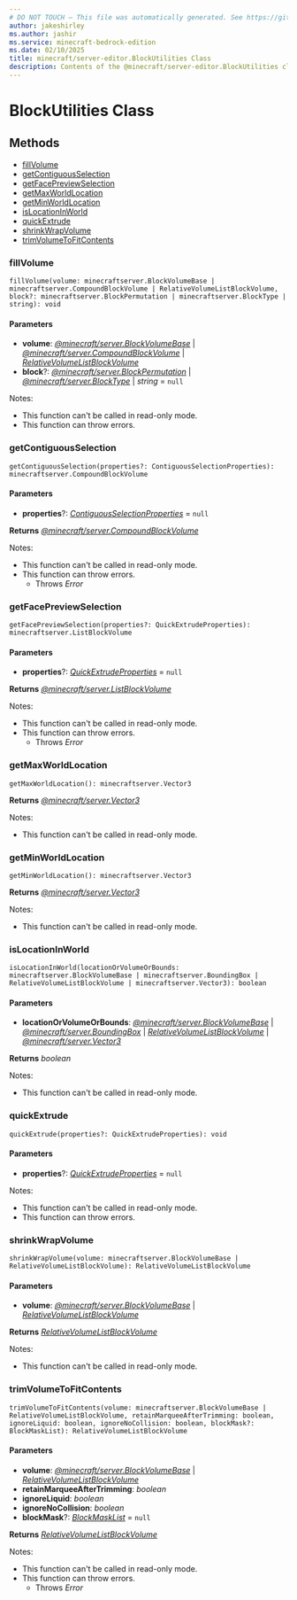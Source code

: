 ```yaml
---
# DO NOT TOUCH — This file was automatically generated. See https://github.com/mojang/minecraftapidocsgenerator to modify descriptions, examples, etc.
author: jakeshirley
ms.author: jashir
ms.service: minecraft-bedrock-edition
ms.date: 02/10/2025
title: minecraft/server-editor.BlockUtilities Class
description: Contents of the @minecraft/server-editor.BlockUtilities class.
---
```

# BlockUtilities Class

## Methods
- [fillVolume](#fillvolume)
- [getContiguousSelection](#getcontiguousselection)
- [getFacePreviewSelection](#getfacepreviewselection)
- [getMaxWorldLocation](#getmaxworldlocation)
- [getMinWorldLocation](#getminworldlocation)
- [isLocationInWorld](#islocationinworld)
- [quickExtrude](#quickextrude)
- [shrinkWrapVolume](#shrinkwrapvolume)
- [trimVolumeToFitContents](#trimvolumetofitcontents)

### **fillVolume**
`
fillVolume(volume: minecraftserver.BlockVolumeBase | minecraftserver.CompoundBlockVolume | RelativeVolumeListBlockVolume, block?: minecraftserver.BlockPermutation | minecraftserver.BlockType | string): void
`

#### **Parameters**
- **volume**: [*@minecraft/server.BlockVolumeBase*](../../../scriptapi/minecraft/server/BlockVolumeBase.md) | [*@minecraft/server.CompoundBlockVolume*](../../../scriptapi/minecraft/server/CompoundBlockVolume.md) | [*RelativeVolumeListBlockVolume*](RelativeVolumeListBlockVolume.md)
- **block**?: [*@minecraft/server.BlockPermutation*](../../../scriptapi/minecraft/server/BlockPermutation.md) | [*@minecraft/server.BlockType*](../../../scriptapi/minecraft/server/BlockType.md) | *string* = `null`
  
Notes:
- This function can't be called in read-only mode.
- This function can throw errors.

### **getContiguousSelection**
`
getContiguousSelection(properties?: ContiguousSelectionProperties): minecraftserver.CompoundBlockVolume
`

#### **Parameters**
- **properties**?: [*ContiguousSelectionProperties*](ContiguousSelectionProperties.md) = `null`

**Returns** [*@minecraft/server.CompoundBlockVolume*](../../../scriptapi/minecraft/server/CompoundBlockVolume.md)
  
Notes:
- This function can't be called in read-only mode.
- This function can throw errors.
  - Throws *Error*

### **getFacePreviewSelection**
`
getFacePreviewSelection(properties?: QuickExtrudeProperties): minecraftserver.ListBlockVolume
`

#### **Parameters**
- **properties**?: [*QuickExtrudeProperties*](QuickExtrudeProperties.md) = `null`

**Returns** [*@minecraft/server.ListBlockVolume*](../../../scriptapi/minecraft/server/ListBlockVolume.md)
  
Notes:
- This function can't be called in read-only mode.
- This function can throw errors.
  - Throws *Error*

### **getMaxWorldLocation**
`
getMaxWorldLocation(): minecraftserver.Vector3
`

**Returns** [*@minecraft/server.Vector3*](../../../scriptapi/minecraft/server/Vector3.md)
  
Notes:
- This function can't be called in read-only mode.

### **getMinWorldLocation**
`
getMinWorldLocation(): minecraftserver.Vector3
`

**Returns** [*@minecraft/server.Vector3*](../../../scriptapi/minecraft/server/Vector3.md)
  
Notes:
- This function can't be called in read-only mode.

### **isLocationInWorld**
`
isLocationInWorld(locationOrVolumeOrBounds: minecraftserver.BlockVolumeBase | minecraftserver.BoundingBox | RelativeVolumeListBlockVolume | minecraftserver.Vector3): boolean
`

#### **Parameters**
- **locationOrVolumeOrBounds**: [*@minecraft/server.BlockVolumeBase*](../../../scriptapi/minecraft/server/BlockVolumeBase.md) | [*@minecraft/server.BoundingBox*](../../../scriptapi/minecraft/server/BoundingBox.md) | [*RelativeVolumeListBlockVolume*](RelativeVolumeListBlockVolume.md) | [*@minecraft/server.Vector3*](../../../scriptapi/minecraft/server/Vector3.md)

**Returns** *boolean*
  
Notes:
- This function can't be called in read-only mode.

### **quickExtrude**
`
quickExtrude(properties?: QuickExtrudeProperties): void
`

#### **Parameters**
- **properties**?: [*QuickExtrudeProperties*](QuickExtrudeProperties.md) = `null`
  
Notes:
- This function can't be called in read-only mode.
- This function can throw errors.

### **shrinkWrapVolume**
`
shrinkWrapVolume(volume: minecraftserver.BlockVolumeBase | RelativeVolumeListBlockVolume): RelativeVolumeListBlockVolume
`

#### **Parameters**
- **volume**: [*@minecraft/server.BlockVolumeBase*](../../../scriptapi/minecraft/server/BlockVolumeBase.md) | [*RelativeVolumeListBlockVolume*](RelativeVolumeListBlockVolume.md)

**Returns** [*RelativeVolumeListBlockVolume*](RelativeVolumeListBlockVolume.md)
  
Notes:
- This function can't be called in read-only mode.

### **trimVolumeToFitContents**
`
trimVolumeToFitContents(volume: minecraftserver.BlockVolumeBase | RelativeVolumeListBlockVolume, retainMarqueeAfterTrimming: boolean, ignoreLiquid: boolean, ignoreNoCollision: boolean, blockMask?: BlockMaskList): RelativeVolumeListBlockVolume
`

#### **Parameters**
- **volume**: [*@minecraft/server.BlockVolumeBase*](../../../scriptapi/minecraft/server/BlockVolumeBase.md) | [*RelativeVolumeListBlockVolume*](RelativeVolumeListBlockVolume.md)
- **retainMarqueeAfterTrimming**: *boolean*
- **ignoreLiquid**: *boolean*
- **ignoreNoCollision**: *boolean*
- **blockMask**?: [*BlockMaskList*](BlockMaskList.md) = `null`

**Returns** [*RelativeVolumeListBlockVolume*](RelativeVolumeListBlockVolume.md)
  
Notes:
- This function can't be called in read-only mode.
- This function can throw errors.
  - Throws *Error*
